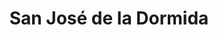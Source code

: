 ---
title: San José de la Dormida
url: /san-jose-de-la-dormida/
latitude: -30.355
longitude: -63.948
---